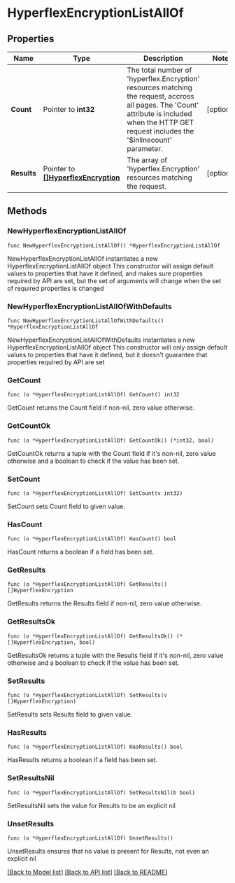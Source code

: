 # HyperflexEncryptionListAllOf

## Properties

Name | Type | Description | Notes
------------ | ------------- | ------------- | -------------
**Count** | Pointer to **int32** | The total number of &#39;hyperflex.Encryption&#39; resources matching the request, accross all pages. The &#39;Count&#39; attribute is included when the HTTP GET request includes the &#39;$inlinecount&#39; parameter. | [optional] 
**Results** | Pointer to [**[]HyperflexEncryption**](HyperflexEncryption.md) | The array of &#39;hyperflex.Encryption&#39; resources matching the request. | [optional] 

## Methods

### NewHyperflexEncryptionListAllOf

`func NewHyperflexEncryptionListAllOf() *HyperflexEncryptionListAllOf`

NewHyperflexEncryptionListAllOf instantiates a new HyperflexEncryptionListAllOf object
This constructor will assign default values to properties that have it defined,
and makes sure properties required by API are set, but the set of arguments
will change when the set of required properties is changed

### NewHyperflexEncryptionListAllOfWithDefaults

`func NewHyperflexEncryptionListAllOfWithDefaults() *HyperflexEncryptionListAllOf`

NewHyperflexEncryptionListAllOfWithDefaults instantiates a new HyperflexEncryptionListAllOf object
This constructor will only assign default values to properties that have it defined,
but it doesn't guarantee that properties required by API are set

### GetCount

`func (o *HyperflexEncryptionListAllOf) GetCount() int32`

GetCount returns the Count field if non-nil, zero value otherwise.

### GetCountOk

`func (o *HyperflexEncryptionListAllOf) GetCountOk() (*int32, bool)`

GetCountOk returns a tuple with the Count field if it's non-nil, zero value otherwise
and a boolean to check if the value has been set.

### SetCount

`func (o *HyperflexEncryptionListAllOf) SetCount(v int32)`

SetCount sets Count field to given value.

### HasCount

`func (o *HyperflexEncryptionListAllOf) HasCount() bool`

HasCount returns a boolean if a field has been set.

### GetResults

`func (o *HyperflexEncryptionListAllOf) GetResults() []HyperflexEncryption`

GetResults returns the Results field if non-nil, zero value otherwise.

### GetResultsOk

`func (o *HyperflexEncryptionListAllOf) GetResultsOk() (*[]HyperflexEncryption, bool)`

GetResultsOk returns a tuple with the Results field if it's non-nil, zero value otherwise
and a boolean to check if the value has been set.

### SetResults

`func (o *HyperflexEncryptionListAllOf) SetResults(v []HyperflexEncryption)`

SetResults sets Results field to given value.

### HasResults

`func (o *HyperflexEncryptionListAllOf) HasResults() bool`

HasResults returns a boolean if a field has been set.

### SetResultsNil

`func (o *HyperflexEncryptionListAllOf) SetResultsNil(b bool)`

 SetResultsNil sets the value for Results to be an explicit nil

### UnsetResults
`func (o *HyperflexEncryptionListAllOf) UnsetResults()`

UnsetResults ensures that no value is present for Results, not even an explicit nil

[[Back to Model list]](../README.md#documentation-for-models) [[Back to API list]](../README.md#documentation-for-api-endpoints) [[Back to README]](../README.md)


